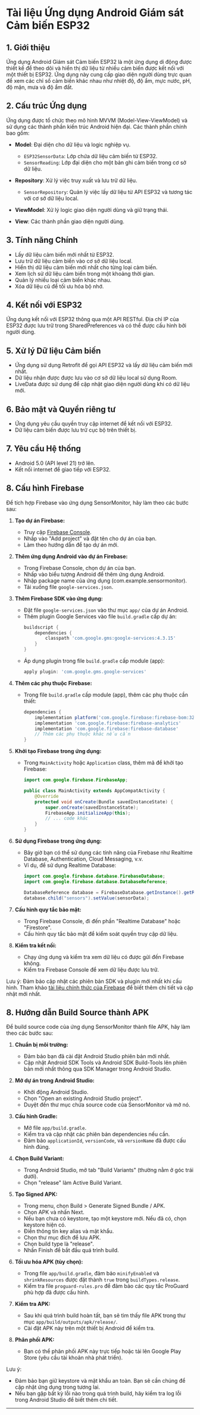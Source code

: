 # Tài liệu Ứng dụng Android Giám sát Cảm biến ESP32 

## 1. Giới thiệu

Ứng dụng Android Giám sát Cảm biến ESP32 là một ứng dụng di động được thiết kế để theo dõi và hiển thị dữ liệu từ nhiều cảm biến được kết nối với một thiết bị ESP32. Ứng dụng này cung cấp giao diện người dùng trực quan để xem các chỉ số cảm biến khác nhau như nhiệt độ, độ ẩm, mực nước, pH, độ mặn, mưa và độ ẩm đất.

## 2. Cấu trúc Ứng dụng

Ứng dụng được tổ chức theo mô hình MVVM (Model-View-ViewModel) và sử dụng các thành phần kiến trúc Android hiện đại. Các thành phần chính bao gồm:

- **Model**: Đại diện cho dữ liệu và logic nghiệp vụ.
  - `ESP32SensorData`: Lớp chứa dữ liệu cảm biến từ ESP32.
  - `SensorReading`: Lớp đại diện cho một bản ghi cảm biến trong cơ sở dữ liệu.

- **Repository**: Xử lý việc truy xuất và lưu trữ dữ liệu.
  - `SensorRepository`: Quản lý việc lấy dữ liệu từ API ESP32 và tương tác với cơ sở dữ liệu local.

- **ViewModel**: Xử lý logic giao diện người dùng và giữ trạng thái.

- **View**: Các thành phần giao diện người dùng.

## 3. Tính năng Chính

- Lấy dữ liệu cảm biến mới nhất từ ESP32.
- Lưu trữ dữ liệu cảm biến vào cơ sở dữ liệu local.
- Hiển thị dữ liệu cảm biến mới nhất cho từng loại cảm biến.
- Xem lịch sử dữ liệu cảm biến trong một khoảng thời gian.
- Quản lý nhiều loại cảm biến khác nhau.
- Xóa dữ liệu cũ để tối ưu hóa bộ nhớ.

## 4. Kết nối với ESP32

Ứng dụng kết nối với ESP32 thông qua một API RESTful. Địa chỉ IP của ESP32 được lưu trữ trong SharedPreferences và có thể được cấu hình bởi người dùng.

## 5. Xử lý Dữ liệu Cảm biến

- Ứng dụng sử dụng Retrofit để gọi API ESP32 và lấy dữ liệu cảm biến mới nhất.
- Dữ liệu nhận được được lưu vào cơ sở dữ liệu local sử dụng Room.
- LiveData được sử dụng để cập nhật giao diện người dùng khi có dữ liệu mới.

## 6. Bảo mật và Quyền riêng tư

- Ứng dụng yêu cầu quyền truy cập internet để kết nối với ESP32.
- Dữ liệu cảm biến được lưu trữ cục bộ trên thiết bị.

## 7. Yêu cầu Hệ thống

- Android 5.0 (API level 21) trở lên.
- Kết nối internet để giao tiếp với ESP32.

## 8. Cấu hình Firebase

Để tích hợp Firebase vào ứng dụng SensorMonitor, hãy làm theo các bước sau:

1. **Tạo dự án Firebase:**
   - Truy cập [Firebase Console](https://console.firebase.google.com/).
   - Nhấp vào "Add project" và đặt tên cho dự án của bạn.
   - Làm theo hướng dẫn để tạo dự án mới.

2. **Thêm ứng dụng Android vào dự án Firebase:**
   - Trong Firebase Console, chọn dự án của bạn.
   - Nhấp vào biểu tượng Android để thêm ứng dụng Android.
   - Nhập package name của ứng dụng (com.example.sensormonitor).
   - Tải xuống file `google-services.json`.

3. **Thêm Firebase SDK vào ứng dụng:**
   - Đặt file `google-services.json` vào thư mục `app/` của dự án Android.
   - Thêm plugin Google Services vào file `build.gradle` cấp dự án:
     ```gradle
     buildscript {
         dependencies {
             classpath 'com.google.gms:google-services:4.3.15'
         }
     }
     ```
   - Áp dụng plugin trong file `build.gradle` cấp module (app):
     ```gradle
     apply plugin: 'com.google.gms.google-services'
     ```

4. **Thêm các phụ thuộc Firebase:**
   - Trong file `build.gradle` cấp module (app), thêm các phụ thuộc cần thiết:
     ```gradle
     dependencies {
         implementation platform('com.google.firebase:firebase-bom:32.1.0')
         implementation 'com.google.firebase:firebase-analytics'
         implementation 'com.google.firebase:firebase-database'
         // Thêm các phụ thuộc khác nếu cần
     }
     ```

5. **Khởi tạo Firebase trong ứng dụng:**
   - Trong `MainActivity` hoặc `Application` class, thêm mã để khởi tạo Firebase:
     ```java
     import com.google.firebase.FirebaseApp;

     public class MainActivity extends AppCompatActivity {
         @Override
         protected void onCreate(Bundle savedInstanceState) {
             super.onCreate(savedInstanceState);
             FirebaseApp.initializeApp(this);
             // ... code khác
         }
     }
     ```

6. **Sử dụng Firebase trong ứng dụng:**
   - Bây giờ bạn có thể sử dụng các tính năng của Firebase như Realtime Database, Authentication, Cloud Messaging, v.v.
   - Ví dụ, để sử dụng Realtime Database:
     ```java
     import com.google.firebase.database.FirebaseDatabase;
     import com.google.firebase.database.DatabaseReference;

     DatabaseReference database = FirebaseDatabase.getInstance().getReference();
     database.child("sensors").setValue(sensorData);
     ```

7. **Cấu hình quy tắc bảo mật:**
   - Trong Firebase Console, đi đến phần "Realtime Database" hoặc "Firestore".
   - Cấu hình quy tắc bảo mật để kiểm soát quyền truy cập dữ liệu.

8. **Kiểm tra kết nối:**
   - Chạy ứng dụng và kiểm tra xem dữ liệu có được gửi đến Firebase không.
   - Kiểm tra Firebase Console để xem dữ liệu được lưu trữ.

Lưu ý: Đảm bảo cập nhật các phiên bản SDK và plugin mới nhất khi cấu hình. Tham khảo [tài liệu chính thức của Firebase](https://firebase.google.com/docs/android/setup) để biết thêm chi tiết và cập nhật mới nhất.

## 8. Hướng dẫn Build Source thành APK

Để build source code của ứng dụng SensorMonitor thành file APK, hãy làm theo các bước sau:

1. **Chuẩn bị môi trường:**
   - Đảm bảo bạn đã cài đặt Android Studio phiên bản mới nhất.
   - Cập nhật Android SDK Tools và Android SDK Build-Tools lên phiên bản mới nhất thông qua SDK Manager trong Android Studio.

2. **Mở dự án trong Android Studio:**
   - Khởi động Android Studio.
   - Chọn "Open an existing Android Studio project".
   - Duyệt đến thư mục chứa source code của SensorMonitor và mở nó.

3. **Cấu hình Gradle:**
   - Mở file `app/build.gradle`.
   - Kiểm tra và cập nhật các phiên bản dependencies nếu cần.
   - Đảm bảo `applicationId`, `versionCode`, và `versionName` đã được cấu hình đúng.

4. **Chọn Build Variant:**
   - Trong Android Studio, mở tab "Build Variants" (thường nằm ở góc trái dưới).
   - Chọn "release" làm Active Build Variant.

5. **Tạo Signed APK:**
   - Trong menu, chọn Build > Generate Signed Bundle / APK.
   - Chọn APK và nhấn Next.
   - Nếu bạn chưa có keystore, tạo một keystore mới. Nếu đã có, chọn keystore hiện có.
   - Điền thông tin key alias và mật khẩu.
   - Chọn thư mục đích để lưu APK.
   - Chọn build type là "release".
   - Nhấn Finish để bắt đầu quá trình build.

6. **Tối ưu hóa APK (tùy chọn):**
   - Trong file `app/build.gradle`, đảm bảo `minifyEnabled` và `shrinkResources` được đặt thành `true` trong `buildTypes.release`.
   - Kiểm tra file `proguard-rules.pro` để đảm bảo các quy tắc ProGuard phù hợp đã được cấu hình.

7. **Kiểm tra APK:**
   - Sau khi quá trình build hoàn tất, bạn sẽ tìm thấy file APK trong thư mục `app/build/outputs/apk/release/`.
   - Cài đặt APK này trên một thiết bị Android để kiểm tra.

8. **Phân phối APK:**
   - Bạn có thể phân phối APK này trực tiếp hoặc tải lên Google Play Store (yêu cầu tài khoản nhà phát triển).

Lưu ý: 
- Đảm bảo bạn giữ keystore và mật khẩu an toàn. Bạn sẽ cần chúng để cập nhật ứng dụng trong tương lai.
- Nếu bạn gặp bất kỳ lỗi nào trong quá trình build, hãy kiểm tra log lỗi trong Android Studio để biết thêm chi tiết.

---
